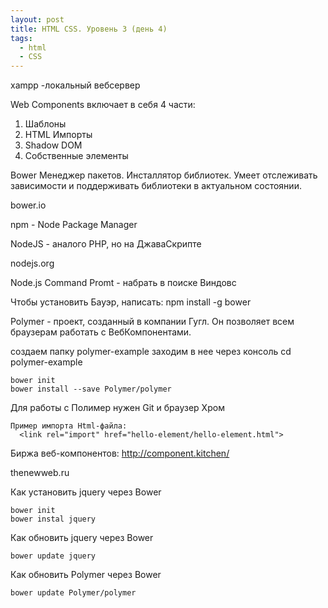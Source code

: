 ```yaml
---
layout: post
title: HTML CSS. Уровень 3 (день 4)
tags:
  - html
  - CSS
---
```

xampp -локальный вебсервер

Web Components включает в себя 4 части:
1. Шаблоны
2. HTML Импорты
3. Shadow DOM
4. Собственные элементы

Bower Менеджер пакетов. Инсталлятор библиотек. Умеет отслеживать зависимости и поддерживать библиотеки в актуальном состоянии.

bower.io

npm - Node Package Manager

NodeJS - аналого PHP, но на ДжаваСкрипте

nodejs.org

Node.js Command Promt - набрать в поиске Виндовс

Чтобы установить Бауэр, написать: npm install -g bower

Polymer - проект, созданный в компании Гугл. Он позволяет всем браузерам работать с ВебКомпонентами.

создаем папку polymer-example
заходим в нее через консоль
cd polymer-example
```
bower init
bower install --save Polymer/polymer
```
Для работы с Полимер нужен Git и браузер Хром

```
Пример импорта Html-файла:
  <link rel="import" href="hello-element/hello-element.html">
```

Биржа веб-компонентов:
http://component.kitchen/

thenewweb.ru

Как установить jquery через Bower
```
bower init
bower instal jquery
```
Как обновить jquery через Bower
```
bower update jquery
```
Как обновить Polymer через Bower
```
bower update Polymer/polymer
```
